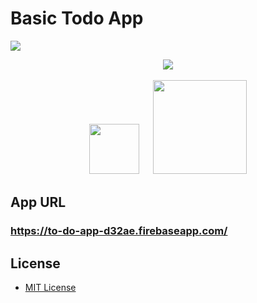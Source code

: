 # Basic Todo App
![](https://github.com/mola1129/to-do-app/workflows/Build%20and%20Deploy/badge.svg)

<p align="center">
<img src="https://user-images.githubusercontent.com/43176456/72732312-c0b0ac00-3bd8-11ea-881d-a57838d2f829.png">
<br><br>
<img src="https://user-images.githubusercontent.com/43176456/72336556-5abdb380-3704-11ea-85f6-148871d8d332.png" width="80px">
<a>　</a>
<img src="https://user-images.githubusercontent.com/43176456/72336963-1252c580-3705-11ea-9ed9-831197527397.png" width="150px">
</p>

##  App URL

### **https://to-do-app-d32ae.firebaseapp.com/**

## License

- [MIT License](./LICENSE)
